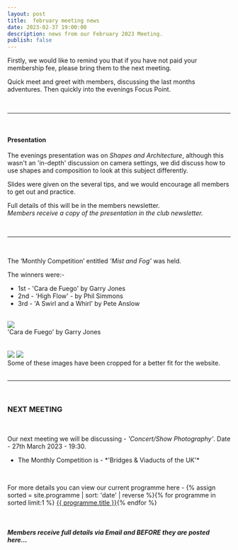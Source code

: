 ```yaml
---
layout: post
title:  february meeting news
date: 2023-02-37 19:00:00
description: news from our February 2023 Meeting.
publish: false
---
```


Firstly, we would like to remind you that if you have not paid your membership fee, please bring them to the next meeting.

Quick meet and greet with members, discussing the last months adventures. Then quickly into the evenings Focus Point.

<br>

<hr>

<br>

#### Presentation

The evenings presentation was on *Shapes and Architecture*, although this wasn't an 'in-depth' discussion on camera settings, we did discuss how to use shapes and composition to look at this subject differently.

Slides were given on the several tips, and we would encourage all members to get out and practice.

Full details of this will be in the members newsletter.
<br>
*Members receive a copy of the presentation in the club newsletter.*


<br>

<hr>

<br>

The ‘Monthly Competition’ entitled *'Mist and Fog'* was held.

The winners were:-

<ul>
	<li>1st - &#39;Cara de Fuego&#39; by Garry Jones</li>
	<li>2nd - &#39;High Flow&#39; - by Phil Simmons</li>
	<li>3rd - &#39;A Swirl and a Whirl&#39; by Pete Anslow</li>
</ul>

<br>

<div class="img_row">
	<img class="col three" src="{{ site.baseurl }}/assets/img/January23_Monthly/02 - Cara de Fuego.jpg">
</div>
<div class="col three caption">
	&#39;Cara de Fuego&#39; by Garry Jones
</div>

<br>
<br>

<div class="img_row">
	<img class="col two" src="{{ site.baseurl }}/assets/img/January23_Monthly/01 - High Flow.jpg">
	<img class="col one" src="{{ site.baseurl }}/assets/img/January23_Monthly/08 - A Swirl and A Whirl.jpg">
</div>

<div class="col three caption">
	Some of these images have been cropped for a better fit for the website.
</div>


<br>

<hr>

<br>



### NEXT MEETING
<br>

Our next meeting we will be discussing - *'Concert/Show Photography'*.
Date - 27th March 2023 - 19:30.

<ul>
    <li>The Monthly Competition is - *'Bridges & Viaducts of the UK'*</li>
    <!-- <li>The Lancaster Memorial Competition is - 'Autumn'</li> -->
</ul>

<br>

For more details you can view our current programme here - {% assign sorted = site.programme | sort: 'date' | reverse  %}{% for programme in sorted limit:1 %} <a class="footlink" href="{{ programme.url | prepend: site.baseurl }}">{{ programme.title }}</a>{% endfor %}

<br>

##### Members receive full details via Email and BEFORE they are posted here...